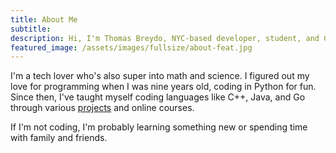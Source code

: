 ```yaml
---
title: About Me
subtitle:
description: Hi, I'm Thomas Breydo, NYC-based developer, student, and CS enthusiast. I'm a tech lover who's also super into math and science. If I'm not coding, I'm probably learning something new or spending time with family and friends.
featured_image: /assets/images/fullsize/about-feat.jpg
---
```


I'm a tech lover who's also super into math and science. I figured out my love for programming when I was nine years
old, coding in Python for fun. Since then, I've taught myself coding languages like C++, Java, and Go through various [projects](/projects/)
and online courses.

If I'm not coding, I'm probably learning something new or spending time with family and friends.
